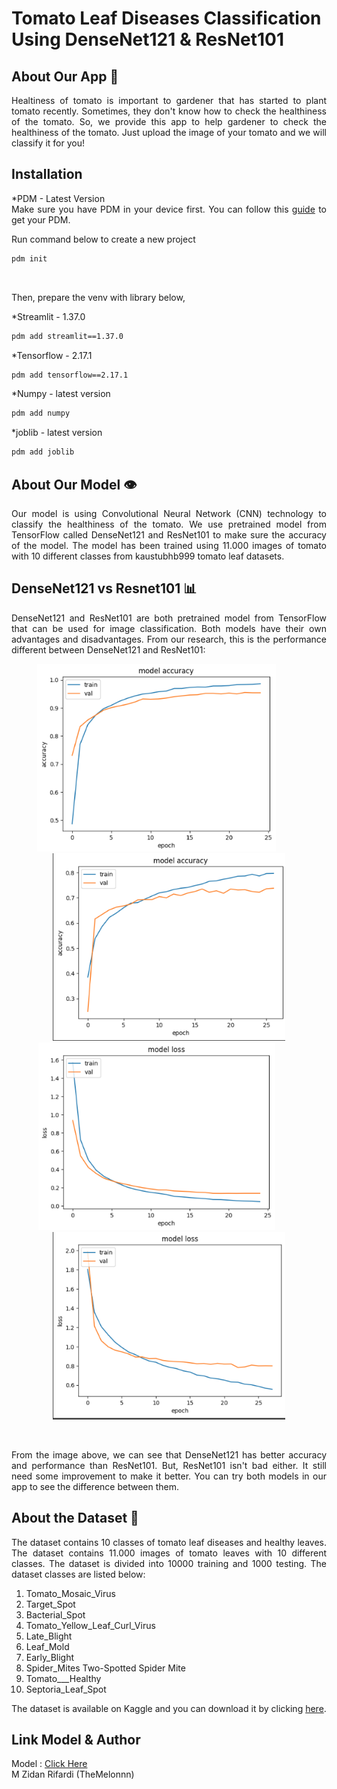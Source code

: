 # Tomato Leaf Diseases Classification Using DenseNet121 & ResNet101

## About Our App 🍅
<p align="justify">
Healtiness of tomato is important to gardener that has started to plant tomato recently. Sometimes, they don't know how to check the healthiness of the tomato. So, we provide this app to help gardener to check the healthiness of the tomato. Just upload the image of your tomato and we will classify it for you!
<p/>

## Installation

<p align="justify">
*PDM - Latest Version <br>
Make sure you have PDM in your device first. You can follow this <a href="https://pdm-project.org/en/latest/#installation">guide<a/> to get your PDM. <br>

Run command below to create a new project
```sh
pdm init
```
<br>

Then, prepare the venv with library below, <br>

*Streamlit - 1.37.0 <br>
```sh
pdm add streamlit==1.37.0
```

*Tensorflow - 2.17.1 <br>
```sh
pdm add tensorflow==2.17.1
```

*Numpy - latest version <br>
```sh
pdm add numpy
```

*joblib - latest version <br>
```sh
pdm add joblib
```

<p/>

## About Our Model 👁️
<p align="justify">
Our model is using Convolutional Neural Network (CNN) technology to classify the healthiness of the tomato. We use pretrained model from TensorFlow called DenseNet121 and ResNet101 to make sure the accuracy of the model. The model has been trained using 11.000 images of tomato with 10 different classes from kaustubhb999 tomato leaf datasets.
<p/>

## DenseNet121 vs Resnet101 📊
<p align="justify">
DenseNet121 and ResNet101 are both pretrained model from TensorFlow that can be used for image classification. Both models have their own advantages and disadvantages. From our research, this is the performance different between DenseNet121 and ResNet101:
<p/>

<p align="center">
<a>

<img  src="src/assets/Densenet_Accuracy.png"  alt="DenseNetAccuracy" height="300">
&nbsp &nbsp &nbsp &nbsp &nbsp
<img  src="src/assets/Resnet_Accuracy.png"  alt="ResNetAccuracy" height="300">

</a>
<br>
<a>

<img  src="src/assets/Densenet_Loss.png"  alt="DenseNetLoss" height="300">
&nbsp &nbsp &nbsp &nbsp &nbsp
<img  src="src/assets/Resnet_Loss.png"  alt="ResNetLoss" height="300">

</a>
<p>
<br>

<p align="justify">
From the image above, we can see that DenseNet121 has better accuracy and performance than ResNet101. But, ResNet101 isn't bad either. It still need some improvement to make it better. You can try both models in our app to see the difference between them.
<p/>

## About the Dataset 📁
<p align="justify">
The dataset contains 10 classes of tomato leaf diseases and healthy leaves. The dataset contains 11.000 images of tomato leaves with 10 different classes. The dataset is divided into 10000 training and 1000 testing. The dataset classes are listed below:

1. Tomato_Mosaic_Virus
2. Target_Spot
3. Bacterial_Spot
4. Tomato_Yellow_Leaf_Curl_Virus
5. Late_Blight
6. Leaf_Mold
7. Early_Blight
8. Spider_Mites Two-Spotted Spider Mite
9. Tomato___Healthy
10. Septoria_Leaf_Spot

The dataset is available on Kaggle and you can download it by clicking <a href="https://www.kaggle.com/datasets/kaustubhb999/tomatoleaf">here<a/>.
<p/>

## Link Model & Author
Model : <a href="https://drive.google.com/drive/folders/1rreWflGuJ9hBKL-zLI3IBFG-nK9KrITu?usp=sharing"> Click Here<a/> <br>
M Zidan Rifardi (TheMelonnn)

